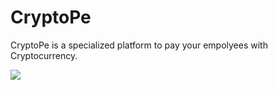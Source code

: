 # CryptoPe

CryptoPe is a specialized platform to pay your empolyees with Cryptocurrency.

<img src="https://media.discordapp.net/attachments/978224263704232006/980190596377489438/iMac_-_1_6.png"></img>
